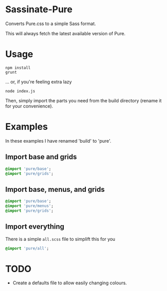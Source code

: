 # Sassinate-Pure
Converts Pure.css to a simple Sass format.

This will always fetch the latest available version of Pure.

# Usage
    npm install
    grunt

... or, if you're feeling extra lazy

    node index.js

Then, simply import the parts you need from the build directory (rename it for your convenience).

# Examples
In these examples I have renamed 'build' to 'pure'.

## Import base and grids
```sass
@import 'pure/base';
@import 'pure/grids';
```
## Import base, menus, and grids
```sass
@import 'pure/base';
@import 'pure/menus';
@import 'pure/grids';
```
## Import everything
There is a simple `all.scss` file to simplift this for you
```sass
@import 'pure/all';
```
# TODO
* Create a defaults file to allow easily changing colours. 
